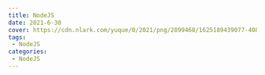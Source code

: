 ```yaml
---
title: NodeJS
date: 2021-6-30
cover: https://cdn.nlark.com/yuque/0/2021/png/2899468/1625189439077-408d75b8-ec74-4920-b785-17c51579868e.png
tags:
 - NodeJS
categories:
 - NodeJS
---
```

<template>
    <div>
        <img src="https://cdn.nlark.com/yuque/0/2021/png/2899468/1625189439077-408d75b8-ec74-4920-b785-17c51579868e.png" referrerpolicy="no-referrer">
        <img src="https://cdn.nlark.com/yuque/0/2021/png/2899468/1625189479205-3586d515-d8af-4b80-91ae-08e213f103bf.png" referrerpolicy="no-referrer">
    </div>
     <el-card shadow="always">
     <p>资源下载地址:</p>
          <div>
           <div><el-link :underline="false" href="https://element.eleme.io" target="_blank">Node全套教学</el-link></div>
           <div><el-link :underline="false" type="primary">链接: https://pan.baidu.com/s/1AVvjgW2Fzh5QeoMt9t2s-A  密码: ncvu</el-link></div>
          </div>
          <div>
           <div><el-link :underline="false" href="https://element.eleme.io" target="_blank">Node.js 从零开发 web server博客项目 前端晋升全栈工程师必备</el-link></div>
           <div><el-link :underline="false" type="primary">链接: https://pan.baidu.com/s/1_zZzN1MD3ANq6vvE-FnLsA  密码: 9w86</el-link></div>
          </div>
     </el-card>
      <my-money></my-money>
</template>
